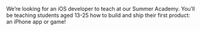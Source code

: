 We’re looking for an iOS developer to teach at our Summer Academy. You’ll be teaching students aged 13-25 how to build and ship their first product: an iPhone app or game!